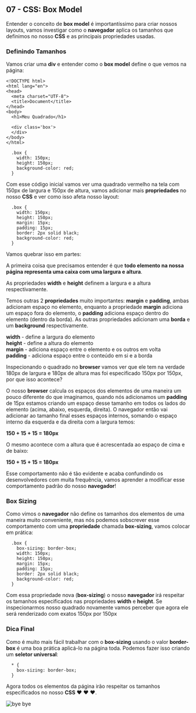 ## 07 - CSS: Box Model

Entender o conceito de **box model** é importantíssimo para criar nossos layouts, vamos investigar como o **navegador** aplica os tamanhos que definimos no nosso **CSS** e as principais propriedades usadas.

### Definindo Tamanhos

Vamos criar uma **div** e entender como o **box model** define o que vemos na página:

```
<!DOCTYPE html>
<html lang="en">
<head>
  <meta charset="UTF-8">
  <title>Document</title>
</head>
<body>
  <h1>Meu Quadrado</h1>

  <div class='box'>
  </div>
</body>
</html>
```

```
  .box {
    width: 150px;
    height: 150px;
    background-color: red;
  }
```

Com esse código inicial vamos ver uma quadrado vermelho na tela com 150px de largura e 150px de altura, vamos adicionar mais **propriedades** no nosso **CSS** e ver como isso afeta nosso layout:

```
  .box {
    width: 150px;
    height: 150px;
    margin: 15px;
    padding: 15px;
    border: 2px solid black;
    background-color: red;
  }
```

Vamos quebrar isso em partes:

A primeira coisa que precisamos entender é que **todo elemento na nossa página representa uma caixa com uma largura e altura**.

As propriedades **width** e **height** definem a largura e a altura respectivamente.

Temos outras 2 **propriedades** muito importantes: **margin** e **padding**, ambas adicionam espaço no elemento, enquanto a propriedade **margin** adiciona um espaço fora do elemento, o **padding** adiciona espaço dentro do elemento (dentro da borda). As outras propriedades adicionam uma **borda** e um **background** respectivamente.

**width** - define a largura do elemento  
**height** - define a altura do elemento  
**margin** - adiciona espaço entre o elemento e os outros em volta  
**padding** - adiciona espaço entre o conteúdo em si e a borda  

Inspecionando o quadrado no **browser** vamos ver que ele tem na verdade 180px de largura e 180px de altura mas foi especificado 150px por 150px, por que isso acontece?

O nosso **browser** calcula os espaços dos elementos de uma maneira um pouco diferente do que imaginamos, quando nós adicionamos um **padding** de 15px estamos criando um espaço desse tamanho em todos os lados do elemento (acima, abaixo, esquerda, direita). O navegador então vai adicionar ao tamanho final esses espaços internos, somando o espaço interno da esquerda e da direita com a largura temos:

**150 + 15 + 15 = 180px**

O mesmo acontece com a altura que é acrescentada ao espaço de cima e de baixo:

**150 + 15 + 15 = 180px**

Esse comportamento não é tão evidente e acaba confundindo os desenvolvedores com muita frequência, vamos aprender a modificar esse comportamento padrão do nosso **navegador**!

### Box Sizing

Como vimos o **navegador** não define os tamanhos dos elementos de uma maneira muito conveniente, mas nós podemos sobscrever esse comportamento com uma **propriedade** chamada **box-sizing**, vamos colocar em prática:

```
  .box {
    box-sizing: border-box;
    width: 150px;
    height: 150px;
    margin: 15px;
    padding: 15px;
    border: 2px solid black;
    background-color: red;
  }
```

Com essa propriedade nova (**box-sizing**) o nosso **navegador** irá respeitar os tamanhos especificados nas propriedades **width** e **height**. Se inspecionarmos nosso quadrado novamente vamos perceber que agora ele será renderizado com exatos 150px por 150px

### Dica Final

Como é muito mais fácil trabalhar com o **box-sizing** usando o valor **border-box** é uma boa prática aplicá-lo na página toda. Podemos fazer isso criando um **seletor universal**:

```
  * {
    box-sizing: border-box;
  }
```

Agora todos os elementos da página irão respeitar os tamanhos especificados no nosso **CSS** ❤️ ❤️ ❤️.

![bye bye](https://media.giphy.com/media/pP3FYgltTTJS0VQZpi/giphy.gif)
